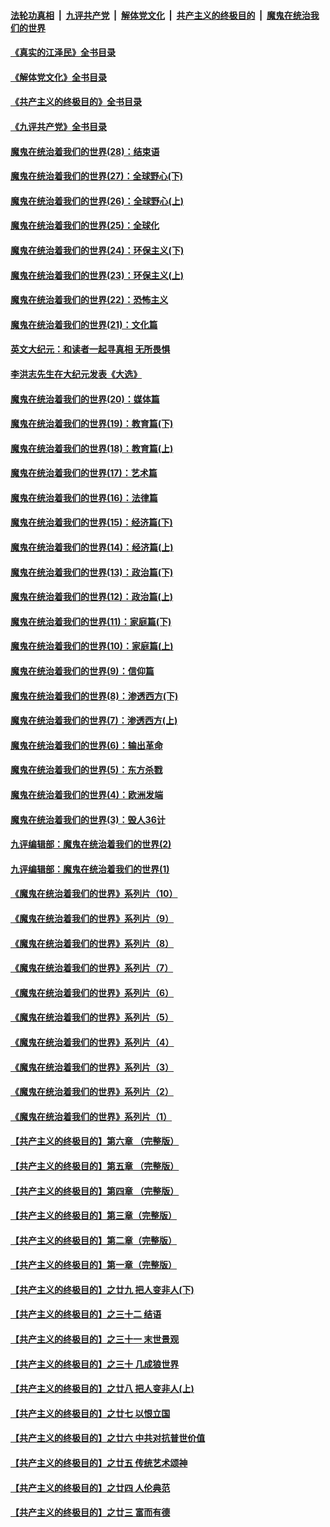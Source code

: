 ####  [法轮功真相](../../../../basic/blob/master/README.md?t=09101031) &nbsp;|&nbsp; [九评共产党](../../../../9ping.md/blob/master/README.md?t=09101031) &nbsp;|&nbsp; [解体党文化](../../../../jtdwh.md/blob/master/README.md?t=09101031)  &nbsp;|&nbsp; [共产主义的终极目的](../../../../gczydzjmd.md/blob/master/README.md?t=09101031) &nbsp;|&nbsp; [魔鬼在统治我们的世界](../../../../mgztzwmdsj.md/blob/master/README.md?t=09101031) 

#### [《真实的江泽民》全书目录](../pages/nsc422/n13721399.md?t=09101031) 

#### [《解体党文化》全书目录](../pages/nsc422/n13721157.md?t=09101031) 

#### [《共产主义的终极目的》全书目录](../pages/nsc422/n13721048.md?t=09101031) 

#### [《九评共产党》全书目录](../pages/nsc422/n13708085.md?t=09101031) 

#### [魔鬼在统治着我们的世界(28)：结束语](../pages/nsc422/n10936246.md?t=09101031) 

#### [魔鬼在统治着我们的世界(27)：全球野心(下)](../pages/nsc422/n10928319.md?t=09101031) 

#### [魔鬼在统治着我们的世界(26)：全球野心(上)](../pages/nsc422/n10900318.md?t=09101031) 

#### [魔鬼在统治着我们的世界(25)：全球化](../pages/nsc422/n10788205.md?t=09101031) 

#### [魔鬼在统治着我们的世界(24)：环保主义(下)](../pages/nsc422/n10695307.md?t=09101031) 

#### [魔鬼在统治着我们的世界(23)：环保主义(上)](../pages/nsc422/n10688613.md?t=09101031) 

#### [魔鬼在统治着我们的世界(22)：恐怖主义](../pages/nsc422/n10614727.md?t=09101031) 

#### [魔鬼在统治着我们的世界(21)：文化篇](../pages/nsc422/n10597706.md?t=09101031) 

#### [英文大纪元：和读者一起寻真相 无所畏惧](../pages/nsc422/n12542027.md?t=09101031) 

#### [李洪志先生在大纪元发表《大选》](../pages/nsc422/n12534746.md?t=09101031) 

#### [魔鬼在统治着我们的世界(20)：媒体篇](../pages/nsc422/n10586579.md?t=09101031) 

#### [魔鬼在统治着我们的世界(19)：教育篇(下)](../pages/nsc422/n10564808.md?t=09101031) 

#### [魔鬼在统治着我们的世界(18)：教育篇(上)](../pages/nsc422/n10526970.md?t=09101031) 

#### [魔鬼在统治着我们的世界(17)：艺术篇](../pages/nsc422/n10499093.md?t=09101031) 

#### [魔鬼在统治着我们的世界(16)：法律篇](../pages/nsc422/n10485969.md?t=09101031) 

#### [魔鬼在统治着我们的世界(15)：经济篇(下)](../pages/nsc422/n10469975.md?t=09101031) 

#### [魔鬼在统治着我们的世界(14)：经济篇(上)](../pages/nsc422/n10457370.md?t=09101031) 

#### [魔鬼在统治着我们的世界(13)：政治篇(下)](../pages/nsc422/n10448270.md?t=09101031) 

#### [魔鬼在统治着我们的世界(12)：政治篇(上)](../pages/nsc422/n10444576.md?t=09101031) 

#### [魔鬼在统治着我们的世界(11)：家庭篇(下)](../pages/nsc422/n10440961.md?t=09101031) 

#### [魔鬼在统治着我们的世界(10)：家庭篇(上)](../pages/nsc422/n10435448.md?t=09101031) 

#### [魔鬼在统治着我们的世界(9)：信仰篇](../pages/nsc422/n10432159.md?t=09101031) 

#### [魔鬼在统治着我们的世界(8)：渗透西方(下)](../pages/nsc422/n10429603.md?t=09101031) 

#### [魔鬼在统治着我们的世界(7)：渗透西方(上)](../pages/nsc422/n10426013.md?t=09101031) 

#### [魔鬼在统治着我们的世界(6)：输出革命](../pages/nsc422/n10421536.md?t=09101031) 

#### [魔鬼在统治着我们的世界(5)：东方杀戮](../pages/nsc422/n10417707.md?t=09101031) 

#### [魔鬼在统治着我们的世界(4)：欧洲发端](../pages/nsc422/n10414890.md?t=09101031) 

#### [魔鬼在统治着我们的世界(3)：毁人36计](../pages/nsc422/n10411583.md?t=09101031) 

#### [九评编辑部：魔鬼在统治着我们的世界(2)](../pages/nsc422/n10410036.md?t=09101031) 

#### [九评编辑部：魔鬼在统治着我们的世界(1)](../pages/nsc422/n10406825.md?t=09101031) 

#### [《魔鬼在统治着我们的世界》系列片（10）](../pages/nsc422/n12292670.md?t=09101031) 

#### [《魔鬼在统治着我们的世界》系列片（9）](../pages/nsc422/n12290859.md?t=09101031) 

#### [《魔鬼在统治着我们的世界》系列片（8）](../pages/nsc422/n12287445.md?t=09101031) 

#### [《魔鬼在统治着我们的世界》系列片（7）](../pages/nsc422/n12283425.md?t=09101031) 

#### [《魔鬼在统治着我们的世界》系列片（6）](../pages/nsc422/n12282314.md?t=09101031) 

#### [《魔鬼在统治着我们的世界》系列片（5）](../pages/nsc422/n12281419.md?t=09101031) 

#### [《魔鬼在统治着我们的世界》系列片（4）](../pages/nsc422/n12274024.md?t=09101031) 

#### [《魔鬼在统治着我们的世界》系列片（3）](../pages/nsc422/n12271322.md?t=09101031) 

#### [《魔鬼在统治着我们的世界》系列片（2）](../pages/nsc422/n12269049.md?t=09101031) 

#### [《魔鬼在统治着我们的世界》系列片（1）](../pages/nsc422/n12267575.md?t=09101031) 

#### [【共产主义的终极目的】第六章 （完整版）](../pages/nsc422/n11428913.md?t=09101031) 

#### [【共产主义的终极目的】第五章 （完整版）](../pages/nsc422/n11428912.md?t=09101031) 

#### [【共产主义的终极目的】第四章 （完整版）](../pages/nsc422/n11428907.md?t=09101031) 

#### [【共产主义的终极目的】第三章（完整版）](../pages/nsc422/n11428848.md?t=09101031) 

#### [【共产主义的终极目的】第二章（完整版）](../pages/nsc422/n11428831.md?t=09101031) 

#### [【共产主义的终极目的】第一章（完整版）](../pages/nsc422/n11417651.md?t=09101031) 

#### [【共产主义的终极目的】之廿九 把人变非人(下)](../pages/nsc422/n11344140.md?t=09101031) 

#### [【共产主义的终极目的】之三十二 结语](../pages/nsc422/n11360535.md?t=09101031) 

#### [【共产主义的终极目的】之三十一 末世景观](../pages/nsc422/n11351129.md?t=09101031) 

#### [【共产主义的终极目的】之三十 几成狼世界](../pages/nsc422/n11348280.md?t=09101031) 

#### [【共产主义的终极目的】之廿八 把人变非人(上)](../pages/nsc422/n11340492.md?t=09101031) 

#### [【共产主义的终极目的】之廿七 以恨立国](../pages/nsc422/n11336944.md?t=09101031) 

#### [【共产主义的终极目的】之廿六 中共对抗普世价值](../pages/nsc422/n11324785.md?t=09101031) 

#### [【共产主义的终极目的】之廿五 传统艺术颂神](../pages/nsc422/n11296396.md?t=09101031) 

#### [【共产主义的终极目的】之廿四 人伦典范](../pages/nsc422/n11296397.md?t=09101031) 

#### [【共产主义的终极目的】之廿三 富而有德](../pages/nsc422/n11283598.md?t=09101031) 

